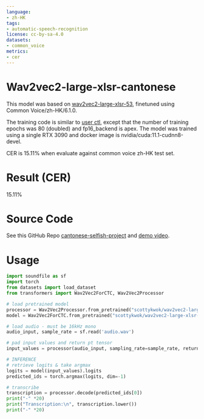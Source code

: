 ```yaml
---
language:
- zh-HK
tags:
- automatic-speech-recognition
license: cc-by-sa-4.0
datasets:
- common_voice
metrics:
- cer
---
```


# Wav2vec2-large-xlsr-cantonese
This model was based on [wav2vec2-large-xlsr-53](https://huggingface.co/facebook/wav2vec2-large-xlsr-53), finetuned using Common Voice/zh-HK/6.1.0.

The training code is similar to [user ctl](https://huggingface.co/ctl/wav2vec2-large-xlsr-cantonese), except that the number of training epochs was 80 (doubled) and fp16_backend is apex. The model was trained using a single RTX 3090 and docker image is nvidia/cuda:11.1-cudnn8-devel.

CER is 15.11% when evaluate against common voice zh-HK test set.

# Result (CER)
15.11% 

# Source Code
See this GitHub Repo [cantonese-selfish-project](https://github.com/scottykwok/cantonese-selfish-project/) and [demo video](https://youtu.be/k_9RQ-ilGEc).

# Usage
```python
import soundfile as sf
import torch
from datasets import load_dataset
from transformers import Wav2Vec2ForCTC, Wav2Vec2Processor

# load pretrained model
processor = Wav2Vec2Processor.from_pretrained("scottykwok/wav2vec2-large-xlsr-cantonese")
model = Wav2Vec2ForCTC.from_pretrained("scottykwok/wav2vec2-large-xlsr-cantonese")

# load audio - must be 16kHz mono
audio_input, sample_rate = sf.read('audio.wav')

# pad input values and return pt tensor
input_values = processor(audio_input, sampling_rate=sample_rate, return_tensors="pt").input_values

# INFERENCE
# retrieve logits & take argmax
logits = model(input_values).logits
predicted_ids = torch.argmax(logits, dim=-1)

# transcribe
transcription = processor.decode(predicted_ids[0])
print("-" *20)
print("Transcription:\n", transcription.lower())
print("-" *20)

```
